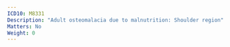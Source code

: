 ```yaml
---
ICD10: M8331
Description: "Adult osteomalacia due to malnutrition: Shoulder region"
Matters: No
Weight: 0
---
```


